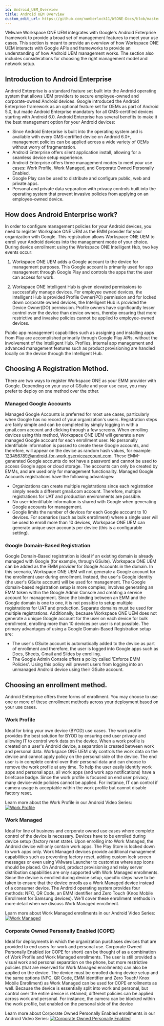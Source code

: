 ```yaml
---
id: Android_UEM_Overview
title: Android UEM Overview
custom_edit_url: https://github.com/numberlock11/WSONE-Docs/blob/master/docs/Google/Android_UEM_Overview.md
---
```


VMware Workspace ONE UEM integrates with Google's Android Enterprise framework to provide a broad set of management features to meet your use cases. This section is meant to provide an overview of how Workspace ONE UEM interacts with Google APIs and frameworks to provide an understanding of how Android UEM management works. The section also includes considerations for choosing the right management model and network setup.

## Introduction to Android Enterprise

Android Enterprise is a standard feature set built into the Android operating system that allows UEM providers to secure employee-owned and corporate-owned Android devices. Google introduced the Android Enterprise framework as an optional feature set for OEMs as part of Android 5.0, but made Android Enterprise mandatory for all GMS-certified devices starting with Android 6.0. Android Enterprise has several benefits to make it the best management option for your Android devices:

* Since Android Enterprise is built into the operating system and is available with every GMS-certified device on Android 6.0+, management policies can be applied across a wide variety of OEMs without worry of fragmentation.
* Android Enterprise offers silent application install, allowing for a seamless device setup experience.
* Android Enterprise offers three management modes to meet your use cases: Work Profile, Work Managed, and Corporate Owned Personally Enabled.
* Google Play can be used to distribute and configure public, web and private apps.
* Personal and private data separation with privacy controls built into the operating system that prevent invasive policies from applying on an employee-owned device.

## How does Android Enterprise work?
In order to configure management policies for your Android devices, you need to register Workspace ONE UEM as the EMM provider for your organization with Google. This registration allows Workspace ONE UEM to enroll your Android devices into the management mode of your choice. During device enrollment using the Workspace ONE Intelligent Hub, two key events occur:

1) Workspace ONE UEM adds a Google account to the device for management purposes. This Google account is primarily used for app management through Google Play and controls the apps that the user can access for work.

2) Workspace ONE Intelligent Hub is given elevated permissions to successfully manage devices. For employee owned devices, the Intelligent Hub is provided Profile Owner(PO) permission and for locked down corporate owned devices, the Intelligent Hub is provided the Device Owner(DO) permission. Profile owners have significantly lesser control over the device than device owners, thereby ensuring that more restrictive and invasive policies cannot be applied to employee-owned devices.

Public app management capabilities such as assigning and installing apps from Play are accomplished primarily through Google Play APIs, without the involvement of the Intelligent Hub. Profiles, internal app management and advanced management features such as product provisioning are handled locally on the device through the Intelligent Hub.

## Choosing A Registration Method.

There are two ways to register Workspace ONE as your EMM provider with Google. Depending on your use of GSuite and your use case, you may prefer to deploy on one method over the other.

### Managed Google Accounts

Managed Google Accounts is preferred for most use cases, particularly when Google has no record of your organization's users. Registration steps are fairly simple and can be completed by simply logging in with a gmail.com account and clicking through a few screens. When enrolling devices using this method, Workspace ONE UEM will generate a new managed Google account for each enrollment user. No personally identifiable information is passed to create these Google accounts, and therefore, will appear on the device as random hash values, for example: 123456789@android-for-work.gserviceaccount.com. These EMM-generated Google accounts do not have a password and cannot be used to access Google apps or cloud storage. The accounts can only be created by EMMs, and are used only for management functionality. Managed Google Accounts registrations have the following advantages:

* Organizations can create multiple registrations since each registration simply needs a different gmail.com account. Therefore, multiple registrations for UAT and production environments are possible.
* No user-identifiable information is shared with Google when generating Google accounts for management.
* Google limits the number of devices for each Google account to 10 devices. For scenarios (such as bulk enrollment) where a single user will be used to enroll more than 10 devices, Workspace ONE UEM can generate unique user accounts per device (this is a configurable setting).

### Google Domain-Based Registration

Google Domain-Based registration is ideal if an existing domain is already managed with Google (for example, through GSuite). Workspace ONE UEM can be added as the EMM provider for Google Accounts in the domain. In this scenario, Workspace ONE UEM will not generate a Google account for the enrollment user during enrollment. Instead, the user's Google identity (the user's GSuite account) will be used for management. The Google domain-based registration setup is more complex; involves generating an EMM token within the Google Admin Console and creating a service account for management. Since the binding between an EMM and the Google domain is one to one, it is not possible to setup multiple registrations for UAT and production. Separate domains must be used for multiple registrations. Additionally, because Workspace ONE UEM does not generate a unique Google account for the user on each device for bulk enrollment, enrolling more than 10 devices per user is not possible. The primary advantages of using a Google Domain-Based Registration setup are:

* The user's GSuite account is automatically added to the device as part of enrollment and therefore, the user is logged into Google apps such as Docs, Sheets, Gmail and Slides by enrolling.
* The Google Admin Console offers a policy called 'Enforce EMM Policies'. Using this policy will prevent users from logging into an unmanaged Android device using their GSuite account.


## Choosing an enrollment method.

Android Enterprise offers three forms of enrollment. You may choose to use one or more of these enrollment methods across your deployment based on your use cases.

### Work Profile
Ideal for bring your own device (BYOD) use cases. The work profile provides the best solution for BYOD by ensuring end user privacy and allowing IT to control work data on the device. When a work profile is created on a user's Android device, a separation is created between work and personal data. Workspace ONE UEM only controls the work data on the device and cannot apply policy on the personal side of the device. The end user is in complete control over their personal data and can choose to remove the work profile at any time. To help the user easily identify work apps and personal apps, all work apps (and work app notifications) have a briefcase badge. Since the work profile is focused on end user privacy, many device-wide policies cannot be applied. For instance, IT can control if camera usage is acceptable within the work profile but cannot disable factory reset.

Learn more about the Work Profile in our Android Video Series:
[![Work Profile](http://img.youtube.com/vi/NmiJz8ZtRCI/0.jpg)](https://www.youtube.com/watch?v=NmiJz8ZtRCI "VMware Series Episode 2: Work Profile")

### Work Managed
Ideal for line of business and corporate owned use cases where complete control of the device is necessary. Devices have to be enrolled during device setup (factory reset state). Upon enrolling into Work Managed, the Android device will only contain work apps. The Play Store is locked down to work apps only. Work Managed devices provide additional management capabilities such as preventing factory reset, adding custom lock screen messages or even using VMware Launcher to customize where app icons should be placed. On Android, product provisioning and relay server distribution capabilities are only supported with Work Managed enrollments. Since the device is enrolled during device setup, specific steps have to be taken to ensure that the device enrolls as a Work Managed device instead of a consumer device. The Android operating system provides four methods: NFC, QR Code, an EMM identifier and Zero Touch (Knox Mobile Enrollment for Samsung devices). We'll cover these enrollment methods in more detail when we discuss Work Managed enrollment.

Learn more about Work Managed enrollments in our Android Video Series:
[![Work Managed](http://img.youtube.com/vi/d2LJdtou1ts/0.jpg)](https://www.youtube.com/watch?v=d2LJdtou1ts "VMware Series Episode 3: Work Managed")

### Corporate Owned Personally Enabled (COPE)
Ideal for deployments in which the organization purchases devices that are provided to end users for work and personal use. Corporate Owned Personally Enabled (or COPE for short) can be thought of as a combination of Work Profile and Work Managed enrollments. The user is still provided a visual work and personal separation on the phone, but more restrictive policies (that are reserved for Work Managed enrollments) can also be applied on the device. The device must be enrolled during device setup and the same options (NFC, QR Code, EMM identifier and Zero Touch/ Knox Mobile Enrollment) as Work Managed can be used for COPE enrollments as well. Because the device is essentially split into work and personal, but control over the entire device is retained, different policies can be applied across work and personal. For instance, the camera can be blocked within the work profile, but enabled on the personal side of the device

Learn more about Corporate Owned Personally Enabled enrollments in our Android Video Series:
[![Corporate Owned Personally Enabled](http://img.youtube.com/vi/HXHjXyiiKLk/0.jpg)](https://www.youtube.com/watch?v=HXHjXyiiKLk "VMware Series Episode 4: Work Managed")
